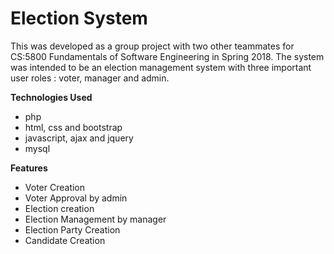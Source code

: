 # Election System

This was developed as a group project with two other teammates for CS:5800 Fundamentals of Software Engineering in Spring 2018. The system was intended to be an election management system with three important user roles : voter, manager and admin.

**Technologies Used**
- php
- html, css and bootstrap
- javascript, ajax and jquery
- mysql

**Features**
- Voter Creation
- Voter Approval by admin
- Election creation
- Election Management by manager
- Election Party Creation
- Candidate Creation
